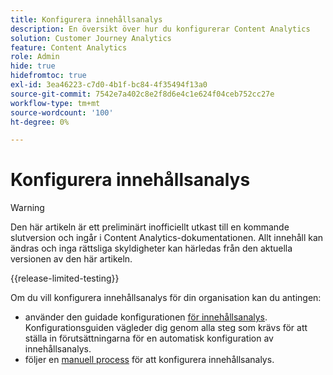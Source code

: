 ```yaml
---
title: Konfigurera innehållsanalys
description: En översikt över hur du konfigurerar Content Analytics
solution: Customer Journey Analytics
feature: Content Analytics
role: Admin
hide: true
hidefromtoc: true
exl-id: 3ea46223-c7d0-4b1f-bc84-4f35494f13a0
source-git-commit: 7542e7a402c8e2f8d6e4c1e624f04ceb752cc27e
workflow-type: tm+mt
source-wordcount: '100'
ht-degree: 0%

---
```


# Konfigurera innehållsanalys

>[!WARNING]
>
>Den här artikeln är ett preliminärt inofficiellt utkast till en kommande slutversion och ingår i Content Analytics-dokumentationen. Allt innehåll kan ändras och inga rättsliga skyldigheter kan härledas från den aktuella versionen av den här artikeln.
>

{{release-limited-testing}}


Om du vill konfigurera innehållsanalys för din organisation kan du antingen:

* använder den guidade konfigurationen [för innehållsanalys](guided.md). Konfigurationsguiden vägleder dig genom alla steg som krävs för att ställa in förutsättningarna för en automatisk konfiguration av innehållsanalys.
* följer en [manuell process](manual.md) för att konfigurera innehållsanalys.
